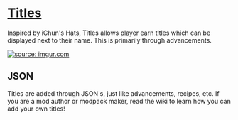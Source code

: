 # [Titles](https://www.curseforge.com/minecraft/mc-mods/titles)
Inspired by iChun's Hats, Titles allows player earn titles which can be displayed next to their name. This is primarily through advancements.

<a href="https://imgur.com/Xo8j51U"><img src="https://i.imgur.com/Xo8j51U.png" title="source: imgur.com" /></a>

## JSON
Titles are added through JSON's, just like advancements, recipes, etc. If you are a mod author or modpack maker, read the wiki to learn how you can add your own titles!
